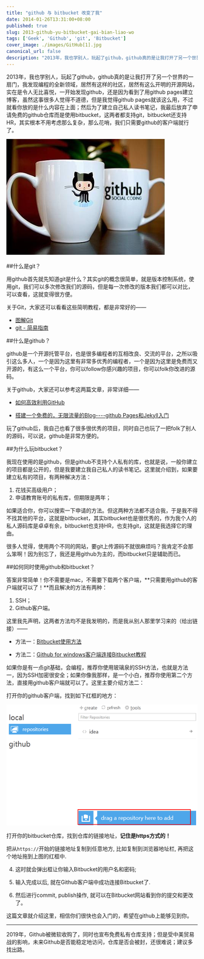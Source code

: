 ```yaml
---
title: "github 与 bitbucket 改变了我"
date: 2014-01-26T13:31:00+08:00
published: true
slug: 2013-github-yu-bitbucket-gai-bian-liao-wo
tags: ['Geek', 'Github', 'git', 'Bitbucket']
cover_image: ./images/GitHub[1].jpg
canonical_url: false
description: "2013年，我也学别人，玩起了github，github真的是让我打开了另一个世界的一扇门，我发现编程的全新领域，居然有这样的社区，居然有这么开明的开源网站，实在是令人无比喜悦，一开始发现github，还是因为看到了用github pages建立博客，虽然这事很多人觉得不道德，但是我觉得github pages就该这么用，不过就看你放的是什么内容在上面；然后为了建立自己私人读书笔记，我最后放弃了申请免费的github仓库而是使用bitbucket，这两者都支持git，bitbucket还支持HR，其实根本不用考虑那么复杂，那么花哨，我们只需要github的客户端就行了"
---
```




2013年，我也学别人，玩起了github，github真的是让我打开了另一个世界的一扇门，我发现编程的全新领域，居然有这样的社区，居然有这么开明的开源网站，实在是令人无比喜悦，一开始发现github，还是因为看到了用github pages建立博客，虽然这事很多人觉得不道德，但是我觉得github pages就该这么用，不过就看你放的是什么内容在上面；然后为了建立自己私人读书笔记，我最后放弃了申请免费的github仓库而是使用bitbucket，这两者都支持git，bitbucket还支持HR，其实根本不用考虑那么复杂，那么花哨，我们只需要github的客户端就行了。

![](./images/GitHub[1].jpg)

##什么是git？

用github首先就先知道git是什么？其实git的概念很简单，就是版本控制系统，使用git，我们可以多次修改我们的源码，但是每一次修改的版本我们都可以对比，可以查看，这就变得很方便。

关于Git，大家还可以看看这些简明教程，都是非常好的&mdash;&mdash;

*   [图解Git](http://marklodato.github.io/visual-git-guide/index-zh-cn.html)
*   [git - 简易指南](http://rogerdudler.github.io/git-guide/index.zh.html)

##什么是github？

github是一个开源托管平台，也是很多编程者的互相改良、交流的平台，之所以吸引这么多人，一个是因为这里有非常多优秀的编程者，一个是因为这里是免费而又开源的，有这么一个平台，你可以follow你感兴趣的项目，你可以folk你改进的源码。

关于github，大家还可以参考这两篇文章，非常详细&mdash;&mdash;

*   [如何高效利用GitHub](http://www.yangzhiping.com/tech/github.html)

*   [搭建一个免费的，无限流量的Blog----github Pages和Jekyll入门](http://www.ruanyifeng.com/blog/2012/08/blogging_with_jekyll.html)

玩了github后，我自己也看了很多很优秀的项目，同时自己也玩了一把folk了别人的源码，可以说，github是非常方便的。

##为什么玩bitbucket？&nbsp;

我现在使用的是github，但是github不支持个人私有的库，也就是说，一般你建立的项目都是公开的，但是我要建立我自己私人的读书笔记。这里就介绍到，如果要建立私有的项目，有两种解决方法：

1.  花钱买高级用户；
2.  申请教育账号的私有库，但期限是两年；

如果适合你，你可以搜索一下申请的方法。但这两种方法都不适合我，于是我不得不找其他的平台，这就是bitbucket，其实bitbucket也是很优秀的，作为我个人的私人源码库是卓卓有余，bitbucket也支持HR，也支持git，这就是我选择它的理由。

很多人觉得，使用两个不同的网站，要git上传源码不就很麻烦吗？我肯定不会那么笨啊！因为别忘了，我还是用github为主的，而bitbucket只是辅助而已。

##如何同时使用github和bitbucket？

答案非常简单！你不需要是mac，不需要下载两个客户端，**只需要用github的客户端就可以了！**而且解决的方法有两种：

1.  SSH；
2.  Github客户端。

这里我先声明，这两者方法均不是我发明的，而是我从别人那里学习来的（给出链接）&mdash;&mdash;

*   方法一：[Bitbucket使用方法](http://boliquan.com/bitbucket-method-of-use/ )

*   方法二：[Github for windows客户端连接Bitbucket教程](http://geek100.com/2474)

如果你是有一点git基础，会编程，推荐你使用玻璃泉的SSH方法，也就是方法一，因为SSH加密很安全；如果你像我那样，是一个小白，推荐你使用第二个方法，直接用github客户端就可以了。这里主要介绍方法二：

打开你的github客户端，找到如下红框的地方：

![](./images/image2[1].png)

打开你的bitbucket仓库，找到仓库的链接地址，**记住是https方式的！**

把从```https://```开始的链接地址复制到任意地方, 比如复制到浏览器地址栏, 再把这个地址拖到上图的红框中.

4. 这时就会弹出框让你输入Bitbucket的用户名和密码;

5. 输入完成以后, 就在Github客户端中成功连接Bitbucket了.

6. 然后进行commit, publish操作, 就可以在Bitbucket网站看到你的提交和更改了。

这篇文章就介绍这里，相信你们很快也会入门的，希望在github上能够见到你。

-----

2019年，Github被微软收购了，同时也宣布免费私有仓库支持；但是受中美贸易战的影响，未来Github是否能稳定地访问，仓库是否会被封，还很难说；建议多找出路。
